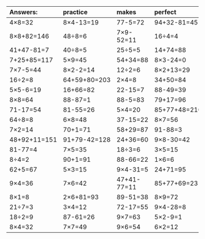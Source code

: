 | Answers: | practice | makes | perfect | ! |
| :--- | :--- | :--- | :--- | :--- |
| 4×8=32 | 8×4-13=19 | 77-5=72 | 94+32-81=45 | 30÷6=5 | 
| 8×8+82=146 | 48÷8=6 | 7×9-52=11 | 16÷4=4 | 7×5-13=22 | 
| 41+47-81=7 | 40÷8=5 | 25÷5=5 | 14+74=88 | 4×2-8=0 | 
| 7+25+85=117 | 5×9=45 | 54+34=88 | 8×3-24=0 | 9×6-6=48 | 
| 7×7-5=44 | 8×2-2=14 | 12÷2=6 | 8×2+13=29 | 56÷7=8 | 
| 16÷2=8 | 64+59+80=203 | 2×4=8 | 34+50=84 | 6×4-9=15 | 
| 5×5-6=19 | 16+66=82 | 22-15=7 | 88-49=39 | 9+30-20=19 | 
| 8×8=64 | 88-87=1 | 88-5=83 | 79+17=96 | 9×6-10=44 | 
| 71-17=54 | 81-55=26 | 5×4=20 | 85+77+48=210 | 54÷9=6 | 
| 64÷8=8 | 6×8=48 | 37-15=22 | 8×7=56 | 49+12+39=100 | 
| 7×2=14 | 70+1=71 | 58+29=87 | 91-88=3 | 7×4+8=36 | 
| 48+92+11=151 | 91+79-42=128 | 24+36=60 | 9×8-30=42 | 41+48-30=59 | 
| 81-77=4 | 7×5=35 | 18÷3=6 | 3×5=15 | 53-6=47 | 
| 8÷4=2 | 90+1=91 | 88-66=22 | 1×6=6 | 3×9=27 | 
| 62+5=67 | 5×3=15 | 9×4-31=5 | 24+71=95 | 5×2=10 | 
| 9×4=36 | 7×6=42 | 47+41-77=11 | 85+77+69=231 | 4+90+51=145 | 
| 8×1=8 | 2×6+81=93 | 89-51=38 | 8×9=72 | 79+78+82=239 | 
| 21÷7=3 | 3×4=12 | 72-17=55 | 9×4-28=8 | 53-35=18 | 
| 18÷2=9 | 87-61=26 | 9×7=63 | 5×2-9=1 | 9×3+85=112 | 
| 8×4=32 | 7×7=49 | 9×6=54 | 6×2=12 | 63÷9=7 | 
